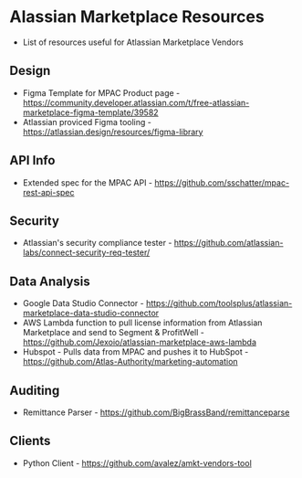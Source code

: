 # Alassian Marketplace Resources

- List of resources useful for Atlassian Marketplace Vendors

## Design

- Figma Template for MPAC Product page - https://community.developer.atlassian.com/t/free-atlassian-marketplace-figma-template/39582
- Atlassian proviced Figma tooling - https://atlassian.design/resources/figma-library

## API  Info

- Extended spec for the MPAC API - https://github.com/sschatter/mpac-rest-api-spec

## Security

- Atlassian's security compliance tester - https://github.com/atlassian-labs/connect-security-req-tester/

## Data Analysis

- Google Data Studio Connector - https://github.com/toolsplus/atlassian-marketplace-data-studio-connector
- AWS Lambda function to pull license information from Atlassian Marketplace and send to Segment & ProfitWell - https://github.com/Jexoio/atlassian-marketplace-aws-lambda
- Hubspot - Pulls data from MPAC and pushes it to HubSpot - https://github.com/Atlas-Authority/marketing-automation

## Auditing

- Remittance Parser - https://github.com/BigBrassBand/remittanceparse

## Clients

- Python Client - https://github.com/avalez/amkt-vendors-tool
